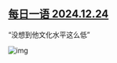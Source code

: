 <!--1735076064000-->
[每日一语 2024.12.24](https://chinadigitaltimes.net/chinese/714388.html)
------

<p>“没想到他文化水平这么低”</p><p><img decoding="async" src="https://chinadigitaltimes.net/chinese/files/2024/12/2024.12.24.png" alt="img"></p><div class="addtoany_share_save_container addtoany_content addtoany_content_bottom"><div class="a2a_kit a2a_kit_size_32 addtoany_list" data-a2a-url="https://chinadigitaltimes.net/chinese/714388.html" data-a2a-title="每日一语 2024.12.24"><a class="a2a_button_facebook" href="https://www.addtoany.com/add_to/facebook?linkurl=https%3A%2F%2Fchinadigitaltimes.net%2Fchinese%2F714388.html&amp;linkname=%E6%AF%8F%E6%97%A5%E4%B8%80%E8%AF%AD%202024.12.24" title="Facebook" rel="nofollow noopener" target="_blank"></a><a class="a2a_button_twitter" href="https://www.addtoany.com/add_to/twitter?linkurl=https%3A%2F%2Fchinadigitaltimes.net%2Fchinese%2F714388.html&amp;linkname=%E6%AF%8F%E6%97%A5%E4%B8%80%E8%AF%AD%202024.12.24" title="Twitter" rel="nofollow noopener" target="_blank"></a><a class="a2a_button_telegram" href="https://www.addtoany.com/add_to/telegram?linkurl=https%3A%2F%2Fchinadigitaltimes.net%2Fchinese%2F714388.html&amp;linkname=%E6%AF%8F%E6%97%A5%E4%B8%80%E8%AF%AD%202024.12.24" title="Telegram" rel="nofollow noopener" target="_blank"></a><a class="a2a_button_reddit" href="https://www.addtoany.com/add_to/reddit?linkurl=https%3A%2F%2Fchinadigitaltimes.net%2Fchinese%2F714388.html&amp;linkname=%E6%AF%8F%E6%97%A5%E4%B8%80%E8%AF%AD%202024.12.24" title="Reddit" rel="nofollow noopener" target="_blank"></a><a class="a2a_button_whatsapp" href="https://www.addtoany.com/add_to/whatsapp?linkurl=https%3A%2F%2Fchinadigitaltimes.net%2Fchinese%2F714388.html&amp;linkname=%E6%AF%8F%E6%97%A5%E4%B8%80%E8%AF%AD%202024.12.24" title="WhatsApp" rel="nofollow noopener" target="_blank"></a><a class="a2a_button_email" href="https://www.addtoany.com/add_to/email?linkurl=https%3A%2F%2Fchinadigitaltimes.net%2Fchinese%2F714388.html&amp;linkname=%E6%AF%8F%E6%97%A5%E4%B8%80%E8%AF%AD%202024.12.24" title="Email" rel="nofollow noopener" target="_blank"></a><a class="a2a_button_copy_link" href="https://www.addtoany.com/add_to/copy_link?linkurl=https%3A%2F%2Fchinadigitaltimes.net%2Fchinese%2F714388.html&amp;linkname=%E6%AF%8F%E6%97%A5%E4%B8%80%E8%AF%AD%202024.12.24" title="Copy Link" rel="nofollow noopener" target="_blank"></a><a class="a2a_dd addtoany_share_save addtoany_share" href="https://www.addtoany.com/share"></a></div></div>

